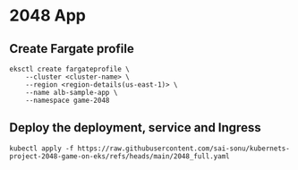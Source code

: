 # 2048 App

## Create Fargate profile

```
eksctl create fargateprofile \
    --cluster <cluster-name> \
    --region <region-details(us-east-1)> \
    --name alb-sample-app \
    --namespace game-2048
```

## Deploy the deployment, service and Ingress

```
kubectl apply -f https://raw.githubusercontent.com/sai-sonu/kubernets-project-2048-game-on-eks/refs/heads/main/2048_full.yaml
```
